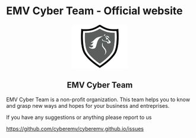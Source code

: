 # EMV Cyber Team - Official website

<p align="center"><a href="https://cyberemv.github.io"><img src="/assets/img/Navbar/logo.png" width="150"></a></p> 
<h2 align="center"><b>EMV Cyber Team</b></h2>
<p>EMV Cyber Team is a non-profit organization. This team helps you to know and grasp new ways and hopes for your business and entreprises.</p>

If you have any suggestions or anything please report to us

https://github.com/cyberemv/cyberemv.github.io/issues

